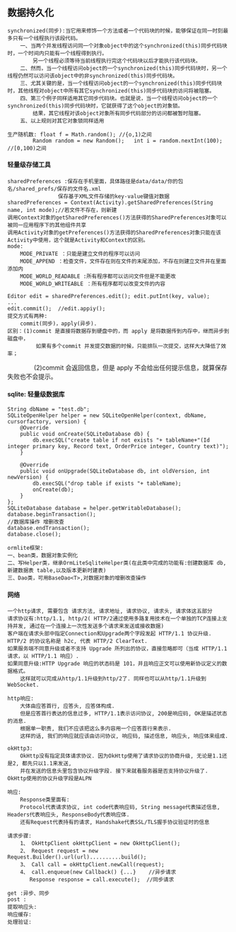 ## 数据持久化

    synchronized(同步):当它用来修饰一个方法或者一个代码块的时候，能够保证在同一时刻最多只有一个线程执行该段代码。
        一、当两个并发线程访问同一个对象object中的这个synchronized(this)同步代码块时，一个时间内只能有一个线程得到执行。
            另一个线程必须等待当前线程执行完这个代码块以后才能执行该代码块。
        二、然而，当一个线程访问object的一个synchronized(this)同步代码块时，另一个线程仍然可以访问该object中的非synchronized(this)同步代码块。
        三、尤其关键的是，当一个线程访问object的一个synchronized(this)同步代码块时，其他线程对object中所有其它synchronized(this)同步代码块的访问将被阻塞。
        四、第三个例子同样适用其它同步代码块。也就是说，当一个线程访问object的一个synchronized(this)同步代码块时，它就获得了这个object的对象锁。
            结果，其它线程对该object对象所有同步代码部分的访问都被暂时阻塞。
        五、以上规则对其它对象锁同样适用

    生产随机数: float f = Math.random(); //{o,1)之间
			Random random = new Random();	int i = random.nextInt(100);	//[0,100)之间

#### 轻量级存储工具

    sharedPreferences :保存在手机里面，具体路径是data/data/你的包名/shared_prefs/保存的文件名.xml
					保存基于XML文件存储的key-value键值对数据
	sharedPreferences = Context(Activity).getSharedPreferences(String name, int mode);//若文件不存在，则新建
	调用Context对象的getSharedPreferences()方法获得的SharedPreferences对象可以被同一应用程序下的其他组件共享
    调用Activity对象的getPreferences()方法获得的SharedPreferences对象只能在该Activity中使用，这个就是Activity和Context的区别。
    mode:
        MODE_PRIVATE ：只能是建立文件的程序可以访问
        MODE_APPEND ：检查文件，文件存在则在文件的末尾添加，不存在则建立文件并在里面添加内
        MODE_WORLD_READABLE :所有程序都可以访问文件但是不能更改
        MODE_WORLD_WRITEABLE ：所有程序都可以改变文件的内容
        
	Editor edit = sharedPreferences.edit();	edit.putInt(key, value);	...
	edit.commit();	//edit.appiy();
	提交方式有两种:
		commit(同步)，apply(异步).
	区别：(1)commit 是直接将数据存到硬盘中的，而 apply 是将数据传到内存中，继而异步到磁盘中，
			 如果有多个commit 并发提交数据的时候，只能排队一次提交，这样大大降低了效率；
　　　　  (2)commit 会返回信息，但是 apply 不会给出任何提示信息，就算保存失败也不会提示。

#### sqlite: 轻量级数据库

    String dbName = "test.db";
    SQLiteOpenHelper helper = new SQLiteOpenHelper(context, dbName, cursorfactory, version) {
        @Override
        public void onCreate(SQLiteDatabase db) {
            db.execSQL("create table if not exists "+ tableName+"(Id integer primary key, Record text, OrderPrice integer, Country text)");
        }

        @Override
        public void onUpgrade(SQLiteDatabase db, int oldVersion, int newVersion) {
            db.execSQL("drop table if exists "+ tableName);
            onCreate(db);
        }
    };
    SQLiteDatabase database = helper.getWritableDatabase();
    database.beginTransaction();
    //数据库操作	增删改查
    database.endTransaction();
    database.close();
    
    ormlite框架: 
	一、bean类，数据对象实例化
	二、写Helper类，继承OrmLiteSqliteHelper类(在此类中完成的功能有:创建数据库 db, 新建数据表 table,以及版本更新时建表)
	三、Dao类，可用BaseDao<T>,对数据对象的增删改查操作

#### 网络

    一个http请求, 需要包含 请求方法, 请求地址, 请求协议, 请求头, 请求体这五部分
	请求协议有:http/1.1, http/2( HTTP/2通过使用多路复用技术在一个单独的TCP连接上支持并发, 通过在一个连接上一次性发送多个请求来发送或接收数据)
	客户端在请求头部中指定Connection和Upgrade两个字段发起 HTTP/1.1 协议升级. HTTP/2 的协议名称是 h2c, 代表 HTTP/2 ClearText.
	如果服务端不同意升级或者不支持 Upgrade 所列出的协议，直接忽略即可（当成 HTTP/1.1 请求，以 HTTP/1.1 响应）.
	如果同意升级:HTTP Upgrade 响应的状态码是 101，并且响应正文可以使用新协议定义的数据格式。
		这样就可以完成从http/1.1升级到http/2了. 同样也可以从http/1.1升级到WebSocket.
		
    http响应:
        大体由应答首行, 应答头, 应答体构成. 
        但是应答首行表达的信息过多, HTTP/1.1表示访问协议, 200是响应码, OK是描述状态的消息. 
        根据单一职责, 我们不应该把这么多内容用一个应答首行来表示. 
        这样的话, 我们的响应就应该由访问协议, 响应码, 描述信息, 响应头, 响应体来组成.
	
    okHttp3:
        OkHttp没有指定具体请求协议. 因为OkHttp使用了请求协议的协商升级, 无论是1.1还是2, 都先只以1.1来发送, 
        并在发送的信息头里包含协议升级字段. 接下来就看服务器是否支持协议升级了. OkHttp使用的协议升级字段是ALPN
        
	响应:
		Response类里面有:
		Protocol代表请求协议, int code代表响应码, String message代表描述信息, Headers代表响应头, ResponseBody代表响应体. 
		还有Request代表持有的请求, Handshake代表SSL/TLS握手协议验证时的信息
		
	请求步骤:
		1、 OkHttpClient okHttpClient = new OkHttpClient();
		2、 Request request = new Request.Builder().url(url)..........build();
		3、 Call call = okHttpClient.newCall(request);
		4、 call.enqueue(new Callback() {...}	//异步请求
		   Response response = call.execute();	//同步请求
		
	get	:异步、同步
	post :
	提取响应头:
	响应缓存:
	处理验证:
